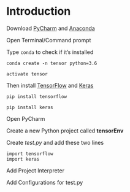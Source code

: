# Introduction

Download [PyCharm](https://www.jetbrains.com/pycharm) and [Anaconda](https://www.anaconda.com/distribution)

Open Terminal/Command prompt

Type `conda` to check if it’s installed

```
conda create -n tensor python=3.6

activate tensor
```

Then install [TensorFlow](https://www.tensorflow.org/) and [Keras](https://keras.io/)

```
pip install tensorflow

pip install keras
```

Open PyCharm

Create a new Python project called **tensorEnv**

Create *test.py* and add these two lines

```
import tensorflow
import keras
```

Add Project Interpreter

Add Configurations for test.py
